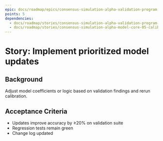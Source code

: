 ```yaml
---
epic: docs/roadmap/epics/consensus-simulation-alpha-validation-program.md
points: 5
dependencies:
  - docs/roadmap/stories/consensus-simulation-alpha-validation-program-06-analysis.md
  - docs/roadmap/stories/consensus-simulation-alpha-model-core-05-calibration-framework.md
---
```

# Story: Implement prioritized model updates

## Background
Adjust model coefficients or logic based on validation findings and rerun calibration.

## Acceptance Criteria
- Updates improve accuracy by ≥20% on validation suite
- Regression tests remain green
- Change log updated
